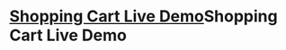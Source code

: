 # <a href="https://kashichi.github.io/shopping-cart/" target="_blank">Shopping Cart Live Demo</a>Shopping Cart Live Demo

